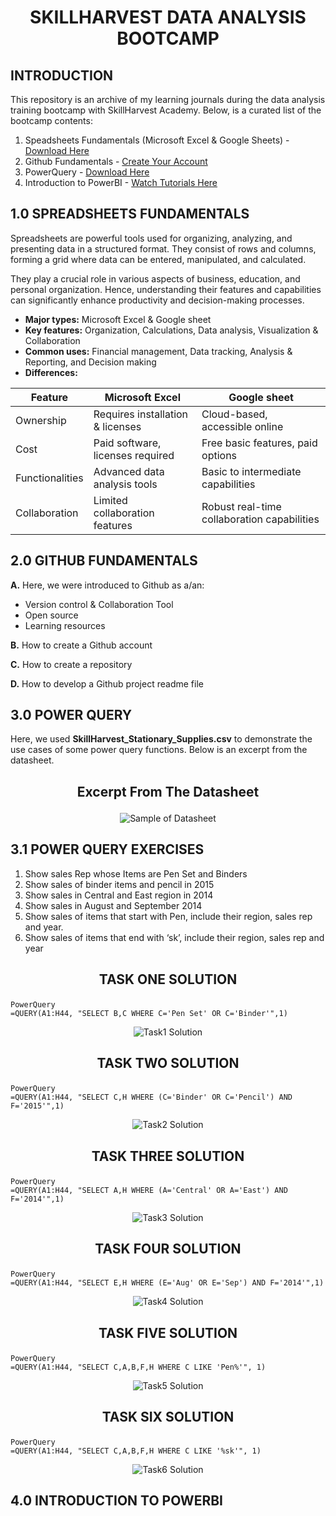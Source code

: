 # <p align="center"/> SKILLHARVEST DATA ANALYSIS BOOTCAMP</p>

## INTRODUCTION
This repository is an archive of my learning journals during the data analysis training bootcamp with SkillHarvest Academy. Below, is a curated list of the bootcamp contents:
1. Speadsheets Fundamentals (Microsoft Excel & Google Sheets) - [Download Here](https://www.microsoft.com)
2. Github Fundamentals - [Create Your Account](https://github.com/)
3. PowerQuery - [Download Here](https://www.bing.com/ck/a?!&&p=1e37fcbc5a9a0c62JmltdHM9MTcwNzM1MDQwMCZpZ3VpZD0wMGU2MGU2ZC0wY2QwLTYzYmQtMDcxMi0xZGQ3MGRjZDYyZjkmaW5zaWQ9NTQ3Mw&ptn=3&ver=2&hsh=3&fclid=00e60e6d-0cd0-63bd-0712-1dd70dcd62f9&psq=power+query+download&u=a1aHR0cDovL3d3dy5vZmZpY2UubWljcm9zb2Z0LmNvbS9leGNlbC9kb3dubG9hZC1taWNyb3NvZnQtcG93ZXItcXVlcnktZm9yLWV4Y2VsLUZYMTA0MDE4NjE2LmFzcHg&ntb=1)
4. Introduction to PowerBI - [Watch Tutorials Here](https://www.youtube.com/watch?v=fnA-_iDV_LY&list=PLoyECfvEFOjaMKFbBSKSmnOpEcXqqRegW)

## 1.0 SPREADSHEETS FUNDAMENTALS
Spreadsheets are powerful tools used for organizing, analyzing, and presenting data in a structured format. They consist of rows and columns, forming a grid where data can be entered, manipulated, and calculated.

They play a crucial role in various aspects of business, education, and personal organization. Hence, understanding their features and capabilities can significantly enhance productivity and decision-making processes.

- **Major types:** Microsoft Excel & Google sheet
- **Key features:** Organization, Calculations, Data analysis, Visualization & Collaboration
- **Common uses:** Financial management, Data tracking, Analysis & Reporting, and Decision making
- **Differences:**

<div align="center">
  
| Feature | Microsoft Excel | Google sheet |
|---------|-----------------|--------------|
|Ownership|Requires installation  & licenses|Cloud-based, accessible online|
|Cost|Paid software, licenses required|Free basic features, paid options|
|Functionalities|Advanced data analysis tools|Basic to intermediate capabilities|
|Collaboration|Limited collaboration features|Robust real-time collaboration capabilities|

</div>

## 2.0 GITHUB FUNDAMENTALS
**A.** Here, we were introduced to Github as a/an:
  - Version control & Collaboration Tool
  - Open source
  - Learning resources
    
**B.** How to create a Github account

**C.** How to create a repository

**D.** How to develop a Github project readme file
  
## 3.0 POWER QUERY
Here, we used **SkillHarvest_Stationary_Supplies.csv** to demonstrate the use cases of some power query functions. Below is an excerpt from the datasheet.

## <p align="center"/> **Excerpt From The Datasheet** </p>
<div align="center">
  <img src="images/DatasheetExcerpt.PNG"  alt="Sample of Datasheet">
</div>


## 3.1 POWER QUERY EXERCISES
1. Show sales Rep whose Items are Pen Set and Binders
2. Show sales of binder items and pencil in 2015
3. Show sales in Central and East region in 2014
4. Show sales in August and September 2014
5. Show sales of items that start with Pen, include their region, sales rep and year.
6. Show sales of items that end with ‘sk’, include their region, sales rep and year

## <p align="center"/> TASK ONE SOLUTION </p>
```
PowerQuery
=QUERY(A1:H44, "SELECT B,C WHERE C='Pen Set' OR C='Binder'",1)
```
<div align="center">
  <img src="images/Task1-Sol-Excerpt.PNG" alt="Task1 Solution">
</div>

## <p align="center"/> TASK TWO SOLUTION </p>
```
PowerQuery
=QUERY(A1:H44, "SELECT C,H WHERE (C='Binder' OR C='Pencil') AND F='2015'",1)
```
<div align="center">
  <img src="images/Task2-Sol-Excerpt.PNG" alt="Task2 Solution">
</div>

## <p align="center"/> TASK THREE SOLUTION </p>
```
PowerQuery
=QUERY(A1:H44, "SELECT A,H WHERE (A='Central' OR A='East') AND F='2014'",1)
```
<div align="center">
  <img src="images/Task3-Sol-Excerpt.PNG" alt="Task3 Solution">
</div>

## <p align="center"/> TASK FOUR SOLUTION </p>
```
PowerQuery
=QUERY(A1:H44, "SELECT E,H WHERE (E='Aug' OR E='Sep') AND F='2014'",1)
```
<div align="center">
  <img src="images/Task4-Sol-Excerpt.PNG" alt="Task4 Solution">
</div>

## <p align="center"/> TASK FIVE SOLUTION </p>
```
PowerQuery
=QUERY(A1:H44, "SELECT C,A,B,F,H WHERE C LIKE 'Pen%'", 1)
```
<div align="center">
  <img src="images/Task5-Sol-Excerpt.PNG" alt="Task5 Solution">
</div>

## <p align="center"/> TASK SIX SOLUTION </p>
```
PowerQuery
=QUERY(A1:H44, "SELECT C,A,B,F,H WHERE C LIKE '%sk'", 1)
```
<div align="center">
  <img src="images/Task6-Sol-Excerpt.PNG" alt="Task6 Solution">
</div>

## 4.0 INTRODUCTION TO POWERBI
